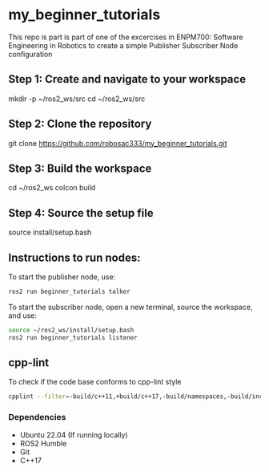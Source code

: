 # my_beginner_tutorials
This repo is part is part of one of the excercises in ENPM700: Software Engineering in Robotics to create a simple Publisher Subscriber Node configuration

## Step 1: Create and navigate to your workspace
mkdir -p ~/ros2_ws/src
cd ~/ros2_ws/src

## Step 2: Clone the repository
git clone https://github.com/robosac333/my_beginner_tutorials.git

## Step 3: Build the workspace
cd ~/ros2_ws
colcon build

## Step 4: Source the setup file
source install/setup.bash

## Instructions to run nodes:
To start the publisher node, use:
```sh
ros2 run beginner_tutorials talker
```
To start the subscriber node, open a new terminal, source the workspace, and use:
```sh
source ~/ros2_ws/install/setup.bash
ros2 run beginner_tutorials listener
```
## cpp-lint
To check if the code base conforms to cpp-lint style
```sh
cpplint --filter=-build/c++11,+build/c++17,-build/namespaces,-build/include_order $(find . -name *.cpp | grep -v "/build/")
```

### Dependencies

- Ubuntu 22.04 (If running locally)
- ROS2 Humble
- Git
- C++17
